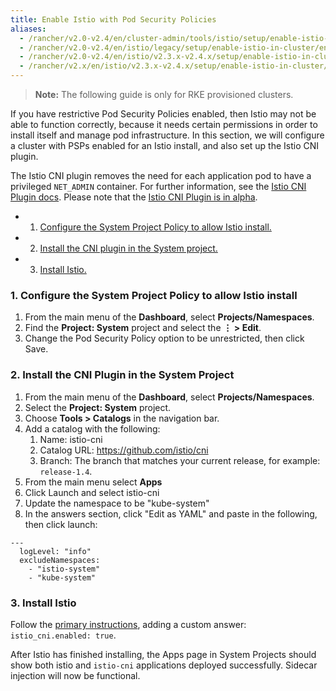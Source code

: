 ```yaml
---
title: Enable Istio with Pod Security Policies
aliases:
  - /rancher/v2.0-v2.4/en/cluster-admin/tools/istio/setup/enable-istio-in-cluster/enable-istio-with-psp
  - /rancher/v2.0-v2.4/en/istio/legacy/setup/enable-istio-in-cluster/enable-istio-with-psp
  - /rancher/v2.0-v2.4/en/istio/v2.3.x-v2.4.x/setup/enable-istio-in-cluster/enable-istio-with-psp
  - /rancher/v2.x/en/istio/v2.3.x-v2.4.x/setup/enable-istio-in-cluster/enable-istio-with-psp/
---
```


 >**Note:** The following guide is only for RKE provisioned clusters.

If you have restrictive Pod Security Policies enabled, then Istio may not be able to function correctly, because it needs certain permissions in order to install itself and manage pod infrastructure. In this section, we will configure a cluster with PSPs enabled for an Istio install, and also set up the Istio CNI plugin. 

The Istio CNI plugin removes the need for each application pod to have a privileged `NET_ADMIN` container. For further information, see the [Istio CNI Plugin docs](https://istio.io/docs/setup/additional-setup/cni). Please note that the [Istio CNI Plugin is in alpha](https://istio.io/about/feature-stages/).

- 1. [Configure the System Project Policy to allow Istio install.](#1-configure-the-system-project-policy-to-allow-istio-install)
- 2. [Install the CNI plugin in the System project.](#2-install-the-cni-plugin-in-the-system-project)
- 3. [Install Istio.](#3-install-istio)

### 1. Configure the System Project Policy to allow Istio install

1. From the main menu of the **Dashboard**, select **Projects/Namespaces**.
1. Find the **Project: System** project and select the **&#8942; > Edit**.
1. Change the Pod Security Policy option to be unrestricted, then click Save.


### 2. Install the CNI Plugin in the System Project

1. From the main menu of the **Dashboard**, select **Projects/Namespaces**.
1. Select the **Project: System** project.
1. Choose **Tools > Catalogs** in the navigation bar.
1. Add a catalog with the following:
    1. Name: istio-cni
    1. Catalog URL: https://github.com/istio/cni
    1. Branch: The branch that matches your current release, for example: `release-1.4`.
1. From the main menu select **Apps**
1. Click Launch and select istio-cni
1. Update the namespace to be "kube-system"
1. In the answers section, click "Edit as YAML" and paste in the following, then click launch:

```
---
  logLevel: "info"
  excludeNamespaces:
    - "istio-system"
    - "kube-system"
```

### 3. Install Istio

Follow the [primary instructions](enable-istio-in-cluster.md), adding a custom answer: `istio_cni.enabled: true`.

After Istio has finished installing, the Apps page in System Projects should show both istio and `istio-cni` applications deployed successfully. Sidecar injection will now be functional.
